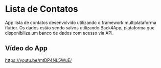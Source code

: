 # Lista de Contatos

App lista de contatos desenvolvido utilizando o framework multiplataforma flutter.
Os dados estão sendo salvos utilizando Back4App, plataforma que disponibiliza um banco de dados com acesso via API.

## Vídeo do App
<https://youtu.be/mtDP4NL5WuE/>
